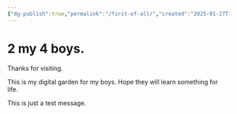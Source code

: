 ```yaml
---
{"dg-publish":true,"permalink":"/first-of-all/","created":"2025-01-27T15:44:39.654+01:00","updated":"2025-01-28T15:44:21.138+01:00"}
---
```



# 2 my 4 boys.
Thanks for visiting. 

This is my digital garden for my boys. Hope they will learn something for life.

This is just a test message.
